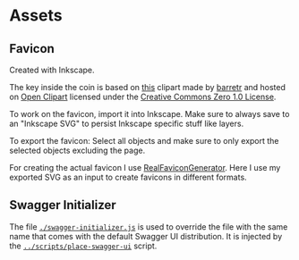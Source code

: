 # Assets

## Favicon

Created with Inkscape.

The key inside the coin is based on
[this](https://openclipart.org/detail/3330/key) clipart made by
[barretr](https://openclipart.org/artist/barretr) and hosted on
[Open Clipart](https://openclipart.org/) licensed under the
[Creative Commons Zero 1.0 License](https://creativecommons.org/publicdomain/zero/1.0/).

To work on the favicon, import it into Inkscape. Make sure to always save to an
"Inkscape SVG" to persist Inkscape specific stuff like layers.

To export the favicon: Select all objects and make sure to only export the
selected objects excluding the page.

For creating the actual favicon I use
[RealFaviconGenerator](https://realfavicongenerator.net/). Here I use my
exported SVG as an input to create favicons in different formats.

## Swagger Initializer

The file [`./swagger-initializer.js`](./swagger-initializer.js) is used to
override the file with the same name that comes with the default Swagger UI
distribution. It is injected by the
[`../scripts/place-swagger-ui`](../scripts/place-swagger-ui) script.
